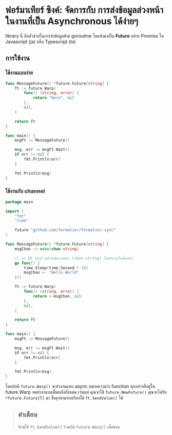 # ฟอร์มาเทียร์ ซิงค์: จัดการกับ การส่งข้อมูลล่วงหน้าในงานที่เป็น Asynchronous ได้ง่ายๆ

library นี้ คือตัวช่วยในการส่งข้อมูลข้าม goroutine โดยส่งมาเป็น **Future** คล้าย Promise ใน Javascript (js) หรือ Typescript (ts)

## การใช้งาน

### ใช้งานแบบง่าย

```go
func MessageFuture() *future.Future[string] {
	ft := future.Warp(
		func() (string, error) {
			return "Gorn", nil
		},
		nil,
	)

	return ft
}

func main() {
	msgFt := MessageFuture()

	msg, err := msgFt.Wait()
	if err != nil {
		fmt.Println(err)
	}

	fmt.Println(msg)
}
```

### ใช้งานกับ channel

```go
package main

import (
	"fmt"
	"time"

	future "github.com/formatier/formatier-sync"
)

func MessageFuture() *future.Future[string] {
	msgChan := make(chan string)

	// รอ 10 วินาที แล้วส่งข้อความเข้า (chan string) โดยทำงานในพื้นหลัง
	go func() {
		time.Sleep(time.Second * 10)
		msgChan <- "Hello World"
	}()

	ft := future.Warp(
		func() (string, error) {
			return <-msgChan, nil
		},
		nil,
	)

	return ft
}

func main() {
	msgFt := MessageFuture()

	msg, err := msgFt.Wait()
	if err != nil {
		fmt.Println(err)
	}

	fmt.Println(msg)
}
```

โดยปกติ ```future.Warp()``` จะทำงานแบบ async หมายความว่า function ทุกอย่างที่อยู่ใน future.Warp จพทำงานบนพื้นหลังทั้งหมด
เว้นแต่ คุณจะใช้ ```future.NewFuture()``` คุณจะได้รับ ```*future.Future[T]``` มา ซึ่งคุฯสามารถเรียกใช้ ```ft.SendValue()``` ได้

> ## คำเตือน
> ห้ามใช้ ```ft.SendValue()``` ร่วมกับ ```future.Warp()``` เด็ดขาด
